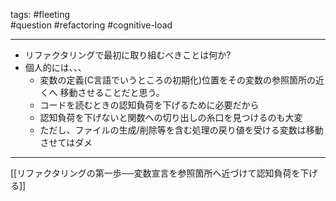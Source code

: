 tags:
	#fleeting  
	#question 
	#refactoring 
	#cognitive-load

---
* リファクタリングで最初に取り組むべきことは何か?
* 個人的には、、、
	* 変数の定義(C言語でいうところの初期化)位置をその変数の参照箇所の近くへ
	  移動させることだと思う。
	* コードを読むときの認知負荷を下げるために必要だから
	* 認知負荷を下げないと関数への切り出しの糸口を見つけるのも大変
	* ただし、ファイルの生成/削除等を含む処理の戻り値を受ける変数は移動させてはダメ

---
[[リファクタリングの第一歩──変数宣言を参照箇所へ近づけて認知負荷を下げる]]
